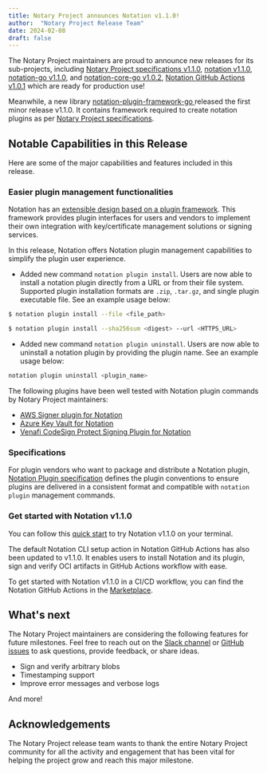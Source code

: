```yaml
---
title: Notary Project announces Notation v1.1.0!
author:  "Notary Project Release Team"
date: 2024-02-08
draft: false
---
```


The Notary Project maintainers are proud to announce new releases for its sub-projects, including [Notary Project specifications v1.1.0](https://github.com/notaryproject/specifications/releases/tag/v1.1.0), [notation v1.1.0](https://github.com/notaryproject/notation/releases/tag/v1.1.0), [notation-go v1.1.0](https://github.com/notaryproject/notation-go/releases/tag/v1.1.0), and [notation-core-go v1.0.2](https://github.com/notaryproject/notation-core-go/releases/tag/v1.0.2), [Notation GitHub Actions v1.0.1](https://github.com/notaryproject/notation-action/releases/tag/v1.0.1) which are ready for production use! 

Meanwhile, a new library [notation-plugin-framework-go
](https://github.com/notaryproject/notation-plugin-framework-go) released the first minor release v1.1.0. It contains framework required to create notation plugins as per [Notary Project specifications](https://github.com/notaryproject/specifications). 

## Notable Capabilities in this Release

Here are some of the major capabilities and features included in this release.

### Easier plugin management functionalities

Notation has an [extensible design based on a plugin framework](https://github.com/notaryproject/specifications/blob/v1.1.0/specs/plugin-extensibility.md). This framework provides plugin interfaces for users and vendors to implement their own integration with key/certificate management solutions or signing services. 

In this release, Notation offers Notation plugin management capabilities to simplify the plugin user experience.  

- Added new command `notation plugin install`. Users are now able to install a notation plugin directly from a URL or from their file system. Supported plugin installation formats are `.zip`, `.tar.gz`, and single plugin executable file. See an example usage below:

```bash
$ notation plugin install --file <file_path>
```

```bash
$ notation plugin install --sha256sum <digest> --url <HTTPS_URL>
```

- Added new command `notation plugin uninstall`. Users are now able to uninstall a notation plugin by providing the plugin name. See an example usage below:

```bash
notation plugin uninstall <plugin_name>
```

The following plugins have been well tested with Notation plugin commands by Notary Project maintainers:

- [AWS Signer plugin for Notation](https://docs.aws.amazon.com/signer/latest/developerguide/Welcome.html)
- [Azure Key Vault for Notation](https://learn.microsoft.com/en-us/azure/container-registry/container-registry-tutorial-sign-build-push)
- [Venafi CodeSign Protect Signing Plugin for Notation](https://github.com/Venafi/notation-venafi-csp)

### Specifications

For plugin vendors who want to package and distribute a Notation plugin,  [Notation Plugin specification](https://github.com/notaryproject/specifications/blob/v1.1.0/specs/plugin-extensibility.md) defines the plugin conventions to ensure plugins are delivered in a consistent format and compatible with `notation plugin` management commands.

### Get started with Notation v1.1.0

You can follow this [quick start](https://notaryproject.dev/docs/quickstart/) to try Notation v1.1.0 on your terminal.

The default Notation CLI setup action in Notation GitHub Actions has also been updated to v1.1.0. It enables users to install Notation and its plugin, sign and verify OCI artifacts in GitHub Actions workflow with ease.

To get started with Notation v1.1.0 in a CI/CD workflow, you can find the Notation GitHub Actions in the [Marketplace](https://github.com/marketplace/actions/notation-actions). 

## What's next

The Notary Project maintainers are considering the following features for future milestones. Feel free to reach out on the [Slack channel](https://app.slack.com/client/T08PSQ7BQ/CQUH8U287/) or [GitHub issues](https://github.com/notaryproject/.github/issues) to ask questions, provide feedback, or share ideas.

- Sign and verify arbitrary blobs
- Timestamping support
- Improve error messages and verbose logs

And more!

## Acknowledgements

The Notary Project release team wants to thank the entire Notary Project community for all the activity and engagement that has been vital for helping the project grow and reach this major milestone.